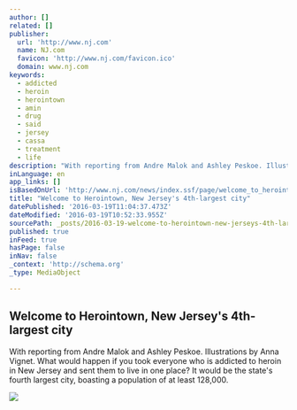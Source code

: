```yaml
---
author: []
related: []
publisher:
  url: 'http://www.nj.com'
  name: NJ.com
  favicon: 'http://www.nj.com/favicon.ico'
  domain: www.nj.com
keywords:
  - addicted
  - heroin
  - herointown
  - amin
  - drug
  - said
  - jersey
  - cassa
  - treatment
  - life
description: "With reporting from Andre Malok and Ashley Peskoe. Illustrations by Anna Vignet. What would happen if you took everyone who is addicted to heroin in New Jersey and sent them to live in one place? It would be the state's fourth largest city, boasting a population of at least 128,000."
inLanguage: en
app_links: []
isBasedOnUrl: 'http://www.nj.com/news/index.ssf/page/welcome_to_herointown_new_jerseys_4th_largest_city.html'
title: "Welcome to Herointown, New Jersey's 4th-largest city"
datePublished: '2016-03-19T11:04:37.473Z'
dateModified: '2016-03-19T10:52:33.955Z'
sourcePath: _posts/2016-03-19-welcome-to-herointown-new-jerseys-4th-largest-city.md
published: true
inFeed: true
hasPage: false
inNav: false
_context: 'http://schema.org'
_type: MediaObject

---
```

<article style=""><h1>Welcome to Herointown, New Jersey's 4th-largest city</h1><p>With reporting from Andre Malok and Ashley Peskoe. Illustrations by Anna Vignet. What would happen if you took everyone who is addicted to heroin in New Jersey and sent them to live in one place? It would be the state's fourth largest city, boasting a population of at least 128,000.</p><img src="https://s3.amazonaws.com/nj-data/herointown-art/5-3.jpg" /></article>